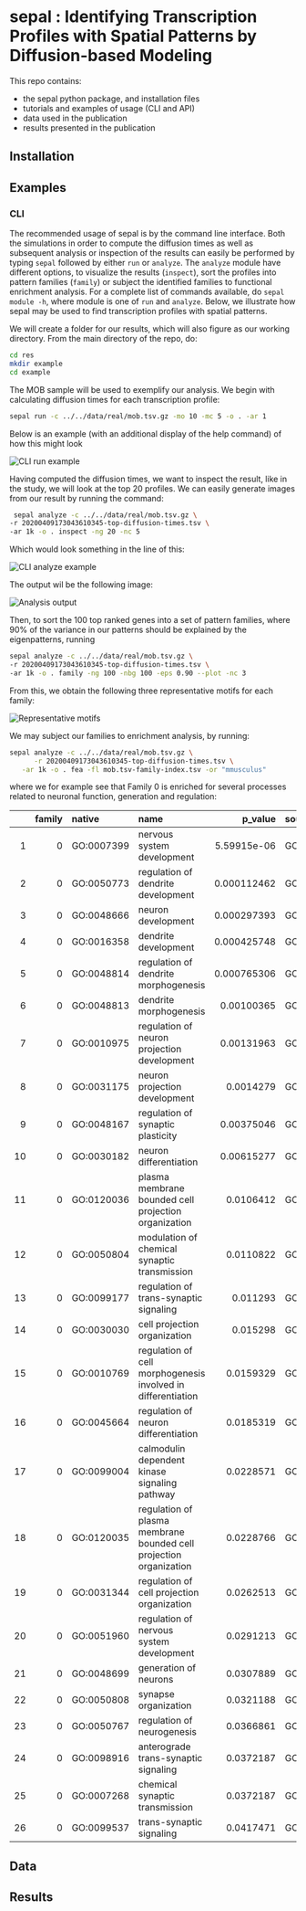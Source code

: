 # sepal : Identifying Transcription Profiles with Spatial Patterns by Diffusion-based Modeling

This repo contains:
* the sepal python package, and installation files
* tutorials and examples of usage (CLI and API)
* data used in the publication
* results presented in the publication


## Installation


## Examples

### CLI 

The recommended usage of sepal is by 
the command line interface. Both the simulations
in order to compute the diffusion times as well
as subsequent analysis or inspection of the results
can easily be performed by typing `sepal` followed by 
either `run` or `analyze`. The `analyze` module have different
options, to visualize the results (`inspect`),
sort the profiles into pattern families (`family`) or subject 
the identified families to functional enrichment analysis. For a 
complete list of commands available, do  `sepal module -h`, where module
is one of `run` and `analyze`. Below, we illustrate
how sepal may be used to find transcription profiles with spatial patterns.

We will create a folder for our results, which will also figure
as our working directory. From the main directory of the repo, do:
```sh
cd res
mkdir example
cd example
```

The MOB sample will be used to exemplify our analysis. We begin
with calculating diffusion times for each transcription profile:

```sh
sepal run -c ../../data/real/mob.tsv.gz -mo 10 -mc 5 -o . -ar 1
```
Below is an example (with an additional display of the help command)
of how this might look

![CLI run example][run_ex]

Having computed the diffusion times, we want to inspect the result, like
in the study, we will look at the top 20 profiles. We can easily generate
images from our result by running the command:
```sh
 sepal analyze -c ../../data/real/mob.tsv.gz \
-r 20200409173043610345-top-diffusion-times.tsv \
-ar 1k -o . inspect -ng 20 -nc 5
```
Which would look something in the line of this:

![CLI analyze example][anl_ex]

The output wil be the following image:

![Analysis output][viz_ex]

Then, to sort the 100 top ranked genes into
a set of pattern families, where 90% of the variance in our patterns
should be explained by the eigenpatterns, running

```sh
sepal analyze -c ../../data/real/mob.tsv.gz \
-r 20200409173043610345-top-diffusion-times.tsv \
-ar 1k -o . family -ng 100 -nbg 100 -eps 0.90 --plot -nc 3
```

From this, we obtain the following three 
representative motifs for each family:

![Representative motifs][mob-motif]


[anl_ex]: https://github.com/almaan/sepal/blob/master/img/analyze-ex.gif?raw=true
[run_ex]: https://github.com/almaan/sepal/blob/master/img/run-example.gif?raw=true
[viz_ex]: https://github.com/almaan/sepal/blob/master/img/mob-ex.png?raw=true
[mob-motif]: https://github.com/almaan/sepal/blob/master/img/mob-motif.png?raw=true

We may subject our families to enrichment analysis, by running:

```sh
sepal analyze -c ../../data/real/mob.tsv.gz \
      -r 20200409173043610345-top-diffusion-times.tsv \
   -ar 1k -o . fea -fl mob.tsv-family-index.tsv -or "mmusculus"
```

where we for example see that Family 0 is enriched for several processes related to neuronal function, generation and regulation:

|    |   family | native     | name                                                               |     p_value | source   |   intersection_size |
|---:|---------:|:-----------|:-------------------------------------------------------------------|------------:|:---------|--------------------:|
|  1 |        0 | GO:0007399 | nervous system development                                         | 5.59915e-06 | GO:BP    |                  30 |
|  2 |        0 | GO:0050773 | regulation of dendrite development                                 | 0.000112462 | GO:BP    |                   9 |
|  3 |        0 | GO:0048666 | neuron development                                                 | 0.000297393 | GO:BP    |                  19 |
|  4 |        0 | GO:0016358 | dendrite development                                               | 0.000425748 | GO:BP    |                  10 |
|  5 |        0 | GO:0048814 | regulation of dendrite morphogenesis                               | 0.000765306 | GO:BP    |                   7 |
|  6 |        0 | GO:0048813 | dendrite morphogenesis                                             | 0.00100365  | GO:BP    |                   8 |
|  7 |        0 | GO:0010975 | regulation of neuron projection development                        | 0.00131963  | GO:BP    |                  13 |
|  8 |        0 | GO:0031175 | neuron projection development                                      | 0.0014279   | GO:BP    |                  17 |
|  9 |        0 | GO:0048167 | regulation of synaptic plasticity                                  | 0.00375046  | GO:BP    |                   8 |
| 10 |        0 | GO:0030182 | neuron differentiation                                             | 0.00615277  | GO:BP    |                  19 |
| 11 |        0 | GO:0120036 | plasma membrane bounded cell projection organization               | 0.0106412   | GO:BP    |                  19 |
| 12 |        0 | GO:0050804 | modulation of chemical synaptic transmission                       | 0.0110822   | GO:BP    |                  11 |
| 13 |        0 | GO:0099177 | regulation of trans-synaptic signaling                             | 0.011293    | GO:BP    |                  11 |
| 14 |        0 | GO:0030030 | cell projection organization                                       | 0.015298    | GO:BP    |                  19 |
| 15 |        0 | GO:0010769 | regulation of cell morphogenesis involved in differentiation       | 0.0159329   | GO:BP    |                   9 |
| 16 |        0 | GO:0045664 | regulation of neuron differentiation                               | 0.0185319   | GO:BP    |                  13 |
| 17 |        0 | GO:0099004 | calmodulin dependent kinase signaling pathway                      | 0.0228571   | GO:BP    |                   3 |
| 18 |        0 | GO:0120035 | regulation of plasma membrane bounded cell projection organization | 0.0228766   | GO:BP    |                  13 |
| 19 |        0 | GO:0031344 | regulation of cell projection organization                         | 0.0262513   | GO:BP    |                  13 |
| 20 |        0 | GO:0051960 | regulation of nervous system development                           | 0.0291213   | GO:BP    |                  15 |
| 21 |        0 | GO:0048699 | generation of neurons                                              | 0.0307889   | GO:BP    |                  19 |
| 22 |        0 | GO:0050808 | synapse organization                                               | 0.0321188   | GO:BP    |                  10 |
| 23 |        0 | GO:0050767 | regulation of neurogenesis                                         | 0.0366861   | GO:BP    |                  14 |
| 24 |        0 | GO:0098916 | anterograde trans-synaptic signaling                               | 0.0372187   | GO:BP    |                  12 |
| 25 |        0 | GO:0007268 | chemical synaptic transmission                                     | 0.0372187   | GO:BP    |                  12 |
| 26 |        0 | GO:0099537 | trans-synaptic signaling                                           | 0.0417471   | GO:BP    |                  12 |


## Data

## Results
